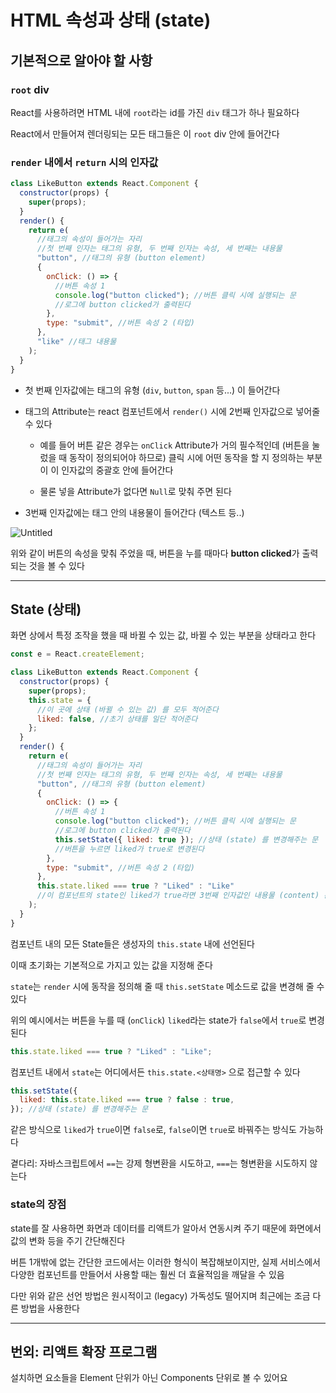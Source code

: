# HTML 속성과 상태 (state)

## 기본적으로 알아야 할 사항

### `root` div

React를 사용하려면 HTML 내에 `root`라는 id를 가진 `div` 태그가 하나 필요하다

React에서 만들어져 렌더링되는 모든 태그들은 이 `root` div 안에 들어간다

### `render` 내에서 `return` 시의 인자값

```jsx
class LikeButton extends React.Component {
  constructor(props) {
    super(props);
  }
  render() {
    return e(
      //태그의 속성이 들어가는 자리
      //첫 번째 인자는 태그의 유형, 두 번째 인자는 속성, 세 번째는 내용물
      "button", //태그의 유형 (button element)
      {
        onClick: () => {
          //버튼 속성 1
          console.log("button clicked"); //버튼 클릭 시에 실행되는 문
          //로그에 button clicked가 출력된다
        },
        type: "submit", //버튼 속성 2 (타입)
      },
      "like" //태그 내용물
    );
  }
}
```

- 첫 번째 인자값에는 태그의 유형 (`div`, `button`, `span` 등...) 이 들어간다

- 태그의 Attribute는 react 컴포넌트에서 `render()` 시에 2번째 인자값으로 넣어줄 수 있다

  - 예를 들어 버튼 같은 경우는 `onClick` Attribute가 거의 필수적인데 (버튼을 눌렀을 때 동작이 정의되어야 하므로) 클릭 시에 어떤 동작을 할 지 정의하는 부분이 이 인자값의 중괄호 안에 들어간다

  - 물론 넣을 Attribute가 없다면 `Null`로 맞춰 주면 된다

- 3번째 인자값에는 태그 안의 내용물이 들어간다 (텍스트 등..)

![Untitled](https://s3-us-west-2.amazonaws.com/secure.notion-static.com/baea9b2b-78f3-40f2-bda8-89741599ea5b/Untitled.png)

위와 같이 버튼의 속성을 맞춰 주었을 때, 버튼을 누를 때마다 **button clicked**가 출력되는 것을 볼 수 있다

---

## State (상태)

화면 상에서 특정 조작을 했을 때 바뀔 수 있는 값, 바뀔 수 있는 부분을 상태라고 한다

```jsx
const e = React.createElement;

class LikeButton extends React.Component {
  constructor(props) {
    super(props);
    this.state = {
      //이 곳에 상태 (바뀔 수 있는 값) 를 모두 적어준다
      liked: false, //초기 상태를 일단 적어준다
    };
  }
  render() {
    return e(
      //태그의 속성이 들어가는 자리
      //첫 번째 인자는 태그의 유형, 두 번째 인자는 속성, 세 번째는 내용물
      "button", //태그의 유형 (button element)
      {
        onClick: () => {
          //버튼 속성 1
          console.log("button clicked"); //버튼 클릭 시에 실행되는 문
          //로그에 button clicked가 출력된다
          this.setState({ liked: true }); //상태 (state) 를 변경해주는 문
          //버튼을 누르면 liked가 true로 변경된다
        },
        type: "submit", //버튼 속성 2 (타입)
      },
      this.state.liked === true ? "Liked" : "Like"
      //이 컴포넌트의 state인 liked가 true라면 3번째 인자값인 내용물 (content) 은 "Liked", 그 외에는 "Like"
    );
  }
}
```

컴포넌트 내의 모든 State들은 생성자의 `this.state` 내에 선언된다

이때 초기화는 기본적으로 가지고 있는 값을 지정해 준다

`state`는 `render` 시에 동작을 정의해 줄 때 `this.setState` 메소드로 값을 변경해 줄 수 있다

위의 예시에서는 버튼을 누를 때 (`onClick`) `liked`라는 state가 `false`에서 `true`로 변경된다

```jsx
this.state.liked === true ? "Liked" : "Like";
```

컴포넌트 내에서 `state`는 어디에서든 `this.state.<상태명>` 으로 접근할 수 있다

```jsx
this.setState({
  liked: this.state.liked === true ? false : true,
}); //상태 (state) 를 변경해주는 문
```

같은 방식으로 `liked`가 `true`이면 `false`로, `false`이면 `true`로 바꿔주는 방식도 가능하다

곁다리: 자바스크립트에서 `==`는 강제 형변환을 시도하고, `===`는 형변환을 시도하지 않는다

### state의 장점

state를 잘 사용하면 화면과 데이터를 리액트가 알아서 연동시켜 주기 때문에 화면에서 값의 변화 등을 주기 간단해진다

버튼 1개밖에 없는 간단한 코드에서는 이러한 형식이 복잡해보이지만, 실제 서비스에서 다양한 컴포넌트를 만들어서 사용할 때는 훨씬 더 효율적임을 깨달을 수 있음

다만 위와 같은 선언 방법은 원시적이고 (legacy) 가독성도 떨어지며 최근에는 조금 다른 방법을 사용한다

---

## 번외: 리액트 확장 프로그램

설치하면 요소들을 Element 단위가 아닌 Components 단위로 볼 수 있어요
